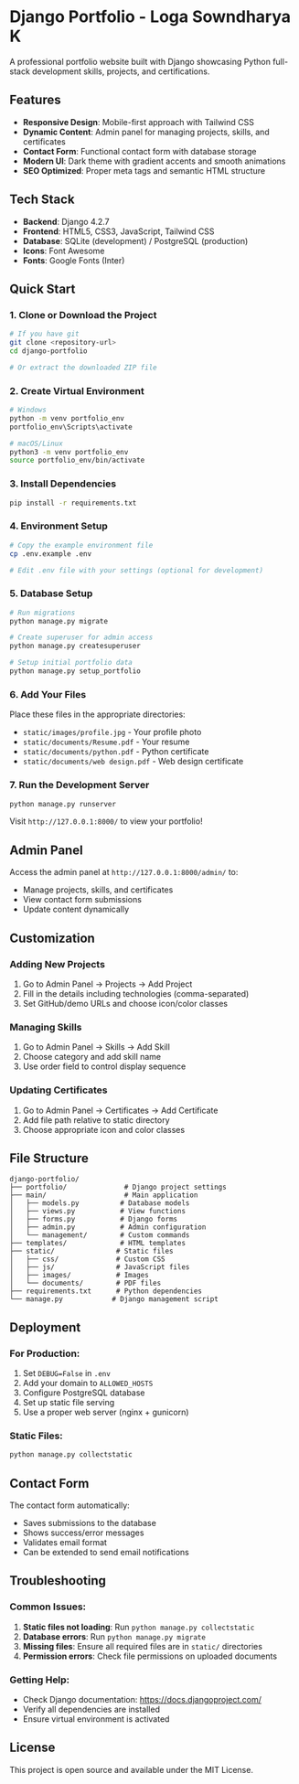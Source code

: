 # Django Portfolio - Loga Sowndharya K

A professional portfolio website built with Django showcasing Python full-stack development skills, projects, and certifications.

## Features

- **Responsive Design**: Mobile-first approach with Tailwind CSS
- **Dynamic Content**: Admin panel for managing projects, skills, and certificates
- **Contact Form**: Functional contact form with database storage
- **Modern UI**: Dark theme with gradient accents and smooth animations
- **SEO Optimized**: Proper meta tags and semantic HTML structure

## Tech Stack

- **Backend**: Django 4.2.7
- **Frontend**: HTML5, CSS3, JavaScript, Tailwind CSS
- **Database**: SQLite (development) / PostgreSQL (production)
- **Icons**: Font Awesome
- **Fonts**: Google Fonts (Inter)

## Quick Start

### 1. Clone or Download the Project
```bash
# If you have git
git clone <repository-url>
cd django-portfolio

# Or extract the downloaded ZIP file
```

### 2. Create Virtual Environment
```bash
# Windows
python -m venv portfolio_env
portfolio_env\Scripts\activate

# macOS/Linux
python3 -m venv portfolio_env
source portfolio_env/bin/activate
```

### 3. Install Dependencies
```bash
pip install -r requirements.txt
```

### 4. Environment Setup
```bash
# Copy the example environment file
cp .env.example .env

# Edit .env file with your settings (optional for development)
```

### 5. Database Setup
```bash
# Run migrations
python manage.py migrate

# Create superuser for admin access
python manage.py createsuperuser

# Setup initial portfolio data
python manage.py setup_portfolio
```

### 6. Add Your Files
Place these files in the appropriate directories:
- `static/images/profile.jpg` - Your profile photo
- `static/documents/Resume.pdf` - Your resume
- `static/documents/python.pdf` - Python certificate
- `static/documents/web design.pdf` - Web design certificate

### 7. Run the Development Server
```bash
python manage.py runserver
```

Visit `http://127.0.0.1:8000/` to view your portfolio!

## Admin Panel

Access the admin panel at `http://127.0.0.1:8000/admin/` to:
- Manage projects, skills, and certificates
- View contact form submissions
- Update content dynamically

## Customization

### Adding New Projects
1. Go to Admin Panel → Projects → Add Project
2. Fill in the details including technologies (comma-separated)
3. Set GitHub/demo URLs and choose icon/color classes

### Managing Skills
1. Go to Admin Panel → Skills → Add Skill
2. Choose category and add skill name
3. Use order field to control display sequence

### Updating Certificates
1. Go to Admin Panel → Certificates → Add Certificate
2. Add file path relative to static directory
3. Choose appropriate icon and color classes

## File Structure
```
django-portfolio/
├── portfolio/              # Django project settings
├── main/                   # Main application
│   ├── models.py          # Database models
│   ├── views.py           # View functions
│   ├── forms.py           # Django forms
│   ├── admin.py           # Admin configuration
│   └── management/        # Custom commands
├── templates/             # HTML templates
├── static/               # Static files
│   ├── css/              # Custom CSS
│   ├── js/               # JavaScript files
│   ├── images/           # Images
│   └── documents/        # PDF files
├── requirements.txt      # Python dependencies
└── manage.py            # Django management script
```

## Deployment

### For Production:
1. Set `DEBUG=False` in `.env`
2. Add your domain to `ALLOWED_HOSTS`
3. Configure PostgreSQL database
4. Set up static file serving
5. Use a proper web server (nginx + gunicorn)

### Static Files:
```bash
python manage.py collectstatic
```

## Contact Form

The contact form automatically:
- Saves submissions to the database
- Shows success/error messages
- Validates email format
- Can be extended to send email notifications

## Troubleshooting

### Common Issues:
1. **Static files not loading**: Run `python manage.py collectstatic`
2. **Database errors**: Run `python manage.py migrate`
3. **Missing files**: Ensure all required files are in `static/` directories
4. **Permission errors**: Check file permissions on uploaded documents

### Getting Help:
- Check Django documentation: https://docs.djangoproject.com/
- Verify all dependencies are installed
- Ensure virtual environment is activated

## License

This project is open source and available under the MIT License.